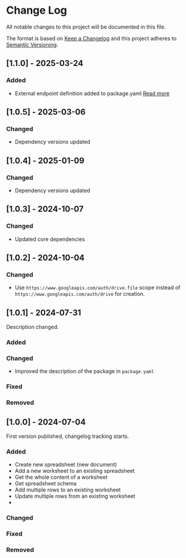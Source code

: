 # Change Log
All notable changes to this project will be documented in this file.

The format is based on [Keep a Changelog](https://keepachangelog.com/)
and this project adheres to [Semantic Versioning](https://semver.org/).

## [1.1.0] - 2025-03-24

### Added

- External endpoint definition added to package.yaml [Read more](https://sema4.ai/docs/team-edition/marketplace/snowflake-admin#managing-external-access)

## [1.0.5] - 2025-03-06

### Changed

- Dependency versions updated

## [1.0.4] - 2025-01-09

### Changed

- Dependency versions updated

## [1.0.3] - 2024-10-07

### Changed

- Updated core dependencies


## [1.0.2] - 2024-10-04

### Changed

- Use `https://www.googleapis.com/auth/drive.file` scope instead of `https://www.googleapis.com/auth/drive` for creation.

## [1.0.1] - 2024-07-31

Description changed.

### Added

### Changed

- Improved the description of the package in `package.yaml`

### Fixed

### Removed

## [1.0.0] - 2024-07-04

First version published, changelog tracking starts.

### Added
- Create new spreadsheet (new document)
- Add a new worksheet to an existing spreadsheet
- Get the whole content of a worksheet
- Get spreadsheet schema
- Add multiple rows to an existing worksheet
- Update multiple rows from an existing worksheet
-

### Changed

### Fixed

### Removed
